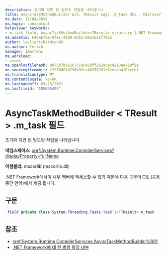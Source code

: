 ```yaml
---
description: 초기화 지연 된 빌드된 작업을 나타냅니다.
title: AsyncTaskMethodBuilder &lt; TResult &gt; .m_task 필드 | Microsoft Docs
ms.date: 11/04/2016
ms.topic: conceptual
helpviewer_keywords:
- m_task field, AsyncTaskMethodBuilder<TResult> structure [.NET Framework debug engines]
ms.assetid: 649abf0e-0fec-49d9-93b2-8953521f7ba5
author: leslierichardson95
ms.author: lerich
manager: jmartens
ms.workload:
- vssdk
ms.openlocfilehash: 9975d7b06267c14545dff26293ac4213ae719f9e
ms.sourcegitcommit: f2916d8fd296b92cc402597d1d1eecda4f6cccbf
ms.translationtype: MT
ms.contentlocale: ko-KR
ms.lasthandoff: 03/25/2021
ms.locfileid: "105055495"
---
```

# <a name="asynctaskmethodbuilderlttresultgtm_task-field"></a>AsyncTaskMethodBuilder &lt; TResult &gt; .m_task 필드
초기화 지연 된 빌드된 작업을 나타냅니다.

 **네임스페이스:** <xref:System.Runtime.CompilerServices?displayProperty=fullName>

 **어셈블리:** mscorlib (mscorlib.dll)

 .NET Framework에서이 내부 멤버에 액세스할 수 없기 때문에 다음 구문이 CIL (공용 중간 언어)에서 제공 됩니다.

## <a name="syntax"></a>구문

```csharp
.field private class System.Threading.Tasks.Task`1<!TResult> m_task
```

## <a name="see-also"></a>참조
- <xref:System.Runtime.CompilerServices.AsyncTaskMethodBuilder%601>
- [.NET Framework에 대 한 병렬 확장 내부](../../extensibility/debugger/parallel-extension-internals-for-the-dotnet-framework.md)
